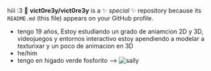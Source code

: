 hiii :3  👋
**vict0re3y/vict0re3y** is a ✨ _special_ ✨ repository because its `README.md` (this file) appears on your GitHub profile.

- tengo 19 años, Estoy estudiando un grado de aniamcion 2D y 3D, videojuegos y entornos interactivo estoy apendiendo a modelar a texturixar y un poco de animacion en 3D
-  he/him
-  tengo en higado verde fosforito 
-->
![sally](https://github.com/user-attachments/assets/0af076ac-6ae9-404e-bec4-19877db0116d)
